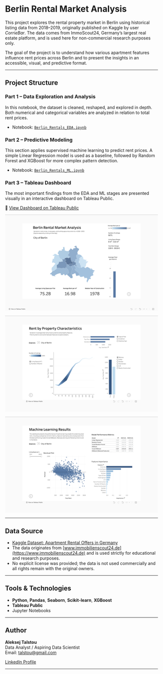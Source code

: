 # Berlin Rental Market Analysis

This project explores the rental property market in Berlin using historical listing data from 2018–2019, originally published on Kaggle by user *CorrieBar*. The data comes from ImmoScout24, Germany’s largest real estate platform, and is used here for non-commercial research purposes only.

The goal of the project is to understand how various apartment features influence rent prices across Berlin and to present the insights in an accessible, visual, and predictive format.

---

## Project Structure

### Part 1 – Data Exploration and Analysis
In this notebook, the dataset is cleaned, reshaped, and explored in depth. Both numerical and categorical variables are analyzed in relation to total rent prices.
- Notebook: [`Berlin_Rentals_EDA.ipynb`](Berlin_Rentals_EDA.ipynb)

### Part 2 – Predictive Modeling
This section applies supervised machine learning to predict rent prices. A simple Linear Regression model is used as a baseline, followed by Random Forest and XGBoost for more complex pattern detection.
- Notebook: [`Berlin_Rentals_ML.ipynb`](Berlin_Rentals_ML.ipynb)

### Part 3 – Tableau Dashboard
The most important findings from the EDA and ML stages are presented visually in an interactive dashboard on Tableau Public.

🔗 [View Dashboard on Tableau Public](https://public.tableau.com/views/BerlinRenatalsProject/MapandKPI?:language=en-US&:sid=&:redirect=auth&:display_count=n&:origin=viz_share_link)

![Tableau Dashboard Preview 1](Berlin_Rentals_Tableau_Preview_1.png)

![Tableau Dashboard Preview 2](Berlin_Rentals_Tableau_Preview_2.png)

![Tableau Dashboard Preview 3](Berlin_Rentals_Tableau_Preview_3.png)

---

## Data Source

- [Kaggle Dataset: Apartment Rental Offers in Germany](https://www.kaggle.com/datasets/corrieaar/apartment-rental-offers-in-germany)
- The data originates from [www.immobilienscout24.de](https://www.immobilienscout24.de) and is used strictly for educational and research purposes.
- No explicit license was provided; the data is not used commercially and all rights remain with the original owners.

---

## Tools & Technologies

- **Python**, **Pandas**, **Seaborn**, **Scikit-learn**, **XGBoost**
- **Tableau Public**
- Jupyter Notebooks

---

## Author

**Aleksej Talstou**  
Data Analyst / Aspiring Data Scientist  
Email: talstou@gmail.com 

[LinkedIn Profile](https://www.linkedin.com/in/aliaxey-talstou/)

---

